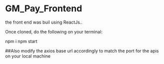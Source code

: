 # GM_Pay_Frontend


the front end was buil using ReactJs..


Once cloned, do the following on your terminal:

npm i
npm start


##Also modify the axios base url accordingly to match the port for the apis on your local machine
